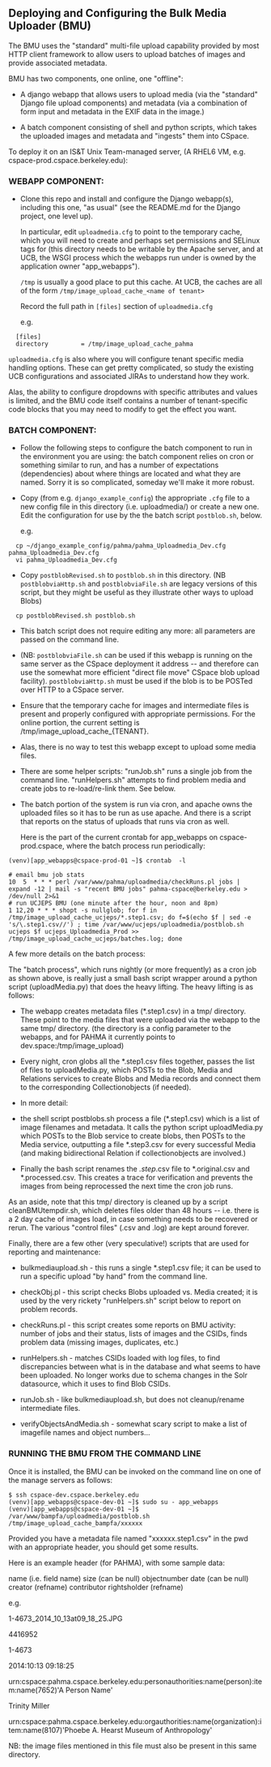 ## Deploying and Configuring the Bulk Media Uploader (BMU)

The BMU uses the "standard" multi-file upload capability provided by most
HTTP client framework to allow users to upload batches of images and
provide associated metadata. 

BMU has two components, one online, one "offline":

* A django webapp that allows users to upload media (via the
  "standard" Django file upload components) and metadata (via a
  combination of form input and metadata in the EXIF data in the
  image.)

* A batch component consisting of shell and python scripts, which takes
  the uploaded images and metadata and "ingests" them into CSpace.

To deploy it on an IS&T Unix Team-managed server, (A RHEL6 VM, e.g. cspace-prod.cspace.berkeley.edu):

### WEBAPP COMPONENT:

* Clone this repo and install and configure the Django
  webapp(s), including this one, "as usual" (see the README.md for the Django project, one level up).

  In particular, edit ```uploadmedia.cfg``` to point to the temporary cache,
  which you will need to create and perhaps set permissions and SELinux tags for
  (this directory needs to be writable by the Apache server, and at UCB, the WSGI
  process which the webapps run under is owned by the application owner "app_webapps"). 
 
  `/tmp` is usually a good place to put this cache. At UCB, the caches are all
  of the form `/tmp/image_upload_cache_<name of tenant>`
 
  Record the full path in `[files]` section of `uploadmedia.cfg`

  e.g.
```
  [files]
  directory         = /tmp/image_upload_cache_pahma
```

   `uploadmedia.cfg` is also where you will configure tenant specific media handling
   options. These can get pretty complicated, so study the existing UCB
   configurations and associated JIRAs to understand how they work. 
   
   Alas, the ability to configure dropdowns with specific attributes and values 
   is limited, and the BMU code itself contains a number of tenant-specific
   code blocks that you may need to modify to get the effect you want.

### BATCH COMPONENT:

* Follow the following steps to configure the batch component to run in
  the environment you are using: the batch component relies on cron or
  something similar to run, and has a number of expectations (dependencies)
  about where things are located and what they are named.
  Sorry it is so complicated, someday we'll make it more robust.

* Copy (from e.g. `django_example_config`) the appropriate `.cfg` file to a new config file in this directory
  (i.e. uploadmedia/) or create a new one. Edit the configuration for use by the the batch script `postblob.sh`,
  below.

  e.g.

```
  cp ~/django_example_config/pahma/pahma_Uploadmedia_Dev.cfg pahma_Uploadmedia_Dev.cfg
  vi pahma_Uploadmedia_Dev.cfg
```

* Copy `postblobRevised.sh` to `postblob.sh` in this directory. (NB `postblobviaHttp.sh` and `postblobviaFile.sh` are
  legacy versions of this script, but they might be useful as they illustrate other ways to upload Blobs)

```
  cp postblobRevised.sh postblob.sh
```

* This batch script does not require editing any more: all parameters are passed on the command line.

* (NB: `postblobviaFile.sh` can be used if this webapp is running on the same server
  as the CSpace deployment it address -- and therefore can use the
  somewhat more efficient "direct file move" CSpace blob upload
  facility). `postblobviaHttp.sh` must be used if the blob is to be POSTed over HTTP to a
  CSpace server.

* Ensure that the temporary cache for images and intermediate files is
  present and properly configured with appropriate permissions. For the
  online portion, the current setting is /tmp/image_upload_cache_{TENANT}.

* Alas, there is no way to test this webapp except to upload some
  media files.

* There are some helper scripts: "runJob.sh" runs a single job from
  the command line. "runHelpers.sh" attempts to find problem media and
  create jobs to re-load/re-link them. See below.

* The batch portion of the system is run via cron, and apache owns the
  uploaded files so it has to be run as use apache.  And there is a
  script that reports on the status of uploads that runs via cron as
  well.

  Here is the part of the current crontab for app_webapps on cspace-prod.cspace, where the batch process run periodically:

```
(venv)[app_webapps@cspace-prod-01 ~]$ crontab  -l

# email bmu job stats
10  5  * * * perl /var/www/pahma/uploadmedia/checkRuns.pl jobs | expand -12 | mail -s "recent BMU jobs" pahma-cspace@berkeley.edu > /dev/null 2>&1
# run UCJEPS BMU (one minute after the hour, noon and 8pm)
1 12,20 * * * shopt -s nullglob; for f in /tmp/image_upload_cache_ucjeps/*.step1.csv; do f=$(echo $f | sed -e 's/\.step1.csv//') ; time /var/www/ucjeps/uploadmedia/postblob.sh ucjeps $f ucjeps_Uploadmedia_Prod >> /tmp/image_upload_cache_ucjeps/batches.log; done
```

A few more details on the batch process:

The "batch process", which runs nightly (or more frequently) as a cron job as shown above,
is really just a small bash script wrapper around a python script
(uploadMedia.py) that does the heavy lifting. The heavy lifting is as
follows:

* The webapp creates metadata files (*.step1.csv) in a tmp/ directory.
  These point to the media files that were uploaded via the webapp to
  the same tmp/ directory. (the directory is a config parameter to the
  webapps, and for PAHMA it currently points to
  dev.space:/tmp/image_upload)

* Every night, cron globs all the *.step1.csv files together, passes
  the list of files to uploadMedia.py, which POSTs to the Blob, Media and
  Relations services to create Blobs and Media records and connect them to the
  corresponding Collectionobjects (if needed).

* In more detail:

- the shell script postblobs.sh process a file (*.step1.csv) which is a
  list of image filenames and metadata. It calls the python script uploadMedia.py
  which POSTs to the Blob service to create blobs, then POSTs to the
  Media service, outputting a file *.step3.csv for every successful
  Media (and making bidirectional Relation if collectionobjects are involved.)

- Finally the bash script renames the *.step*.csv file to
  *.original.csv and *.processed.csv. This creates a trace for
  verification and prevents the images from being reprocessed the next
  time the cron job runs.

As an aside, note that this tmp/ directory is cleaned up by a script cleanBMUtempdir.sh,
which deletes files older than 48 hours -- i.e. there is a 2 day cache
of images load, in case something needs to be recovered or rerun. The various
"control files" (.csv and .log) are kept around forever.

Finally, there are a few other (very speculative!) scripts that are
used for reporting and maintenance:

* bulkmediaupload.sh - this runs a single *.step1.csv file; it can be used 
to run a specific upload "by hand" from the command line.

* checkObj.pl - this script checks Blobs uploaded vs. Media created; it
is used by the very rickety "runHelpers.sh" script below to report on
problem records.

* checkRuns.pl - this script creates some reports on BMU activity:
number of jobs and their status, lists of images and the CSIDs, finds
problem data (missing images, duplicates, etc.)

* runHelpers.sh - matches CSIDs loaded with log files, to find
discrepancies between what is in the database and what seems to have
been uploaded. No longer works due to schema changes in the Solr
datasource, which it uses to find Blob CSIDs.

* runJob.sh - like bulkmediaupload.sh, but does not cleanup/rename
intermediate files.

* verifyObjectsAndMedia.sh - somewhat scary script to make a list of
imagefile names and object numbers...

### RUNNING THE BMU FROM THE COMMAND LINE

Once it is installed, the BMU can be invoked on the command line on one of the manage servers as follows:

```
$ ssh cspace-dev.cspace.berkeley.edu
(venv)[app_webapps@cspace-dev-01 ~]$ sudo su - app_webapps
(venv)[app_webapps@cspace-dev-01 ~]$ /var/www/bampfa/uploadmedia/postblob.sh /tmp/image_upload_cache_bampfa/xxxxxx
```

Provided you have a metadata file named "xxxxxx.step1.csv" in the pwd with an appropriate header, you should get some results.

Here is an example header (for PAHMA), with some sample data:

name (i.e. field name)
size (can be null)
objectnumber
date (can be null)
creator (refname)
contributor
rightsholder (refname)

e.g.

1-4673_2014_10_13at09_18_25.JPG

4416952

1-4673

2014:10:13 09:18:25

urn:cspace:pahma.cspace.berkeley.edu:personauthorities:name(person):item:name(7652)'A Person Name'

Trinity Miller

urn:cspace:pahma.cspace.berkeley.edu:orgauthorities:name(organization):item:name(8107)'Phoebe A. Hearst Museum of Anthropology'

NB: the image files mentioned in this file must also be present in this same directory.
